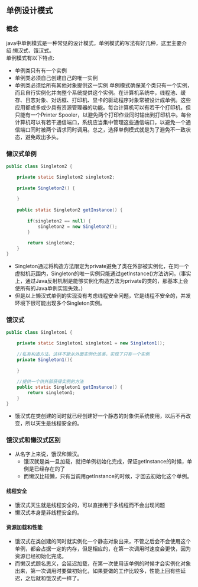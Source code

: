 ## 单例设计模式
### 概念
java中单例模式是一种常见的设计模式，单例模式的写法有好几种，这里主要介绍:懒汉式、饿汉式。  
单例模式有以下特点:
- 单例类只有有一个实例
- 单例类必须自己创建自己的唯一实例
- 单例类必须给所有其他对象提供这一实例
单例模式确保某个类只有一个实例，而且自行实例化并向整个系统提供这个实例。在计算机系统中，线程池、缓存、日志对象、对话框、打印机、显卡的驱动程序对象常被设计成单例。这些应用都或多或少具有资源管理器的功能。每台计算机可以有若干个打印机，但只能有一个Printer Spooler，以避免两个打印作业同时输出到打印机中。每台计算机可以有若干通信端口，系统应当集中管理这些通信端口，以避免一个通信端口同时被两个请求同时调用。总之，选择单例模式就是为了避免不一致状态，避免政出多头。  
### 懒汉式单例
```java
public class Singleton2 {

	private static Singleton2 singleton2;
	
	private Singleton2() {
		
	}
	
	public static Singleton2 getInstance() {
		
		if(singleton2 == null) {
			singleton2 = new Singleton2();
		}
		
		return singleton2;
	}
}
```
- Singleton通过将构造方法限定为private避免了类在外部被实例化，在同一个虚拟机范围内，Singleton的唯一实例只能通过getInstance()方法访问。(事实上，通过Java反射机制是能够实例化构造方法为private的类的，那基本上会使所有的Java单例实现失效。)  
- 但是以上懒汉式单例的实现没有考虑线程安全问题，它是线程不安全的，并发环境下很可能出现多个Singleton实例。  
### 饿汉式
```java
public class Singleton1 {

	private static Singleton1 singleton1 = new Singleton1();
	
	//私有构造方法，这样不能从外面实例化该类，实现了只有一个实例
	private Singleton1(){
		
	}
	
	//提供一个供外部获得实例的方法
	public static Singleton1 getInstance() {
		return singleton1;
	}
}
```
- 饿汉式在类创建的同时就已经创建好一个静态的对象供系统使用，以后不再改变，所以天生是线程安全的。
### 饿汉式和懒汉式区别
- 从名字上来说，饿汉和懒汉。
    - 饿汉就是类一旦加载，就把单例初始化完成，保证getInstance的时候，单例是已经存在的了
    - 而懒汉比较懒，只有当调用getInstance的时候，才回去初始化这个单例。
#### 线程安全
- 饿汉式天生就是线程安全的，可以直接用于多线程而不会出现问题
- 懒汉式本身是非线程安全的。
#### 资源加载和性能
- 饿汉式在类创建的同时就实例化一个静态对象出来，不管之后会不会使用这个单例，都会占据一定的内存，但是相应的，在第一次调用时速度会更快，因为资源已经初始化完成。
- 而懒汉式顾名思义，会延迟加载，在第一次使用该单例的时候才会实例化对象出来，第一次调用时要做初始化，如果要做的工作比较多，性能上回有些延迟，之后就和饿汉式一样了。
